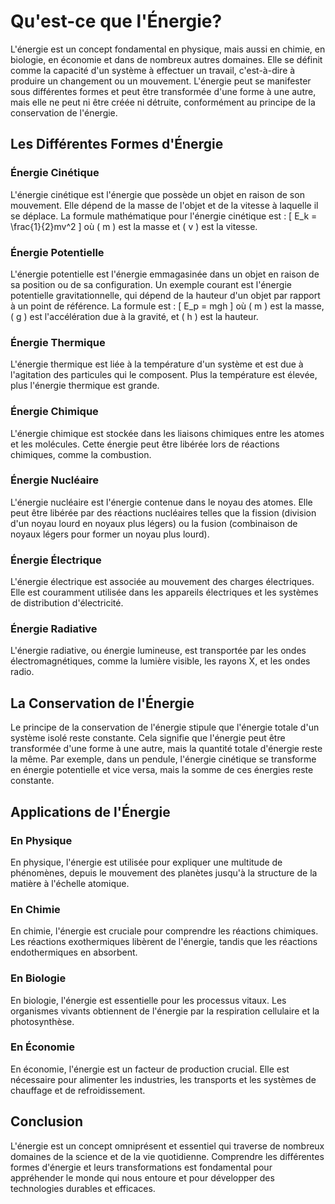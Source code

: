 # Qu'est-ce que l'Énergie?

L'énergie est un concept fondamental en physique, mais aussi en chimie, en biologie, en économie et dans de nombreux autres domaines. Elle se définit comme la capacité d'un système à effectuer un travail, c'est-à-dire à produire un changement ou un mouvement. L'énergie peut se manifester sous différentes formes et peut être transformée d'une forme à une autre, mais elle ne peut ni être créée ni détruite, conformément au principe de la conservation de l'énergie.

## Les Différentes Formes d'Énergie

### Énergie Cinétique
L'énergie cinétique est l'énergie que possède un objet en raison de son mouvement. Elle dépend de la masse de l'objet et de la vitesse à laquelle il se déplace. La formule mathématique pour l'énergie cinétique est :
\[ E_k = \frac{1}{2}mv^2 \]
où \( m \) est la masse et \( v \) est la vitesse.

### Énergie Potentielle
L'énergie potentielle est l'énergie emmagasinée dans un objet en raison de sa position ou de sa configuration. Un exemple courant est l'énergie potentielle gravitationnelle, qui dépend de la hauteur d'un objet par rapport à un point de référence. La formule est :
\[ E_p = mgh \]
où \( m \) est la masse, \( g \) est l'accélération due à la gravité, et \( h \) est la hauteur.

### Énergie Thermique
L'énergie thermique est liée à la température d'un système et est due à l'agitation des particules qui le composent. Plus la température est élevée, plus l'énergie thermique est grande.

### Énergie Chimique
L'énergie chimique est stockée dans les liaisons chimiques entre les atomes et les molécules. Cette énergie peut être libérée lors de réactions chimiques, comme la combustion.

### Énergie Nucléaire
L'énergie nucléaire est l'énergie contenue dans le noyau des atomes. Elle peut être libérée par des réactions nucléaires telles que la fission (division d'un noyau lourd en noyaux plus légers) ou la fusion (combinaison de noyaux légers pour former un noyau plus lourd).

### Énergie Électrique
L'énergie électrique est associée au mouvement des charges électriques. Elle est couramment utilisée dans les appareils électriques et les systèmes de distribution d'électricité.

### Énergie Radiative
L'énergie radiative, ou énergie lumineuse, est transportée par les ondes électromagnétiques, comme la lumière visible, les rayons X, et les ondes radio.

## La Conservation de l'Énergie

Le principe de la conservation de l'énergie stipule que l'énergie totale d'un système isolé reste constante. Cela signifie que l'énergie peut être transformée d'une forme à une autre, mais la quantité totale d'énergie reste la même. Par exemple, dans un pendule, l'énergie cinétique se transforme en énergie potentielle et vice versa, mais la somme de ces énergies reste constante.

## Applications de l'Énergie

### En Physique
En physique, l'énergie est utilisée pour expliquer une multitude de phénomènes, depuis le mouvement des planètes jusqu'à la structure de la matière à l'échelle atomique.

### En Chimie
En chimie, l'énergie est cruciale pour comprendre les réactions chimiques. Les réactions exothermiques libèrent de l'énergie, tandis que les réactions endothermiques en absorbent.

### En Biologie
En biologie, l'énergie est essentielle pour les processus vitaux. Les organismes vivants obtiennent de l'énergie par la respiration cellulaire et la photosynthèse.

### En Économie
En économie, l'énergie est un facteur de production crucial. Elle est nécessaire pour alimenter les industries, les transports et les systèmes de chauffage et de refroidissement.

## Conclusion

L'énergie est un concept omniprésent et essentiel qui traverse de nombreux domaines de la science et de la vie quotidienne. Comprendre les différentes formes d'énergie et leurs transformations est fondamental pour appréhender le monde qui nous entoure et pour développer des technologies durables et efficaces.
